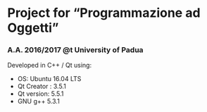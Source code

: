 <h1><a id="Project_for_Programmazione_ad_Oggetti_0"></a>Project for “Programmazione ad Oggetti”</h1>
<h3><a id="AA_20162017_t_University_of_Padua_1"></a>A.A. 2016/2017 @t University of Padua</h3>
<p>Developed in C++ / Qt using:</p>
<ul>
<li>OS: Ubuntu 16.04 LTS</li>
<li>Qt Creator : 3.5.1</li>
<li>Qt version: 5.5.1</li>
<li>GNU g++ 5.3.1</li>
</ul>
